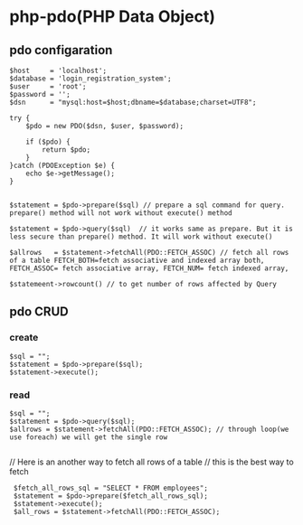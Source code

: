# php-pdo(PHP Data Object)

## pdo configaration

  ```
  $host     = 'localhost';
  $database = 'login_registration_system';
  $user     = 'root';
  $password = '';
  $dsn      = "mysql:host=$host;dbname=$database;charset=UTF8";

  try {
      $pdo = new PDO($dsn, $user, $password);

      if ($pdo) {
          return $pdo;
      }
  }catch (PDOException $e) {
      echo $e->getMessage();
  }
  ```

```

$statement = $pdo->prepare($sql) // prepare a sql command for query. prepare() method will not work without execute() method

$statement = $pdo->query($sql)  // it works same as prepare. But it is less secure than prepare() method. It will work without execute()

$allrows   = $statement->fetchAll(PDO::FETCH_ASSOC) // fetch all rows of a table FETCH_BOTH=fetch associative and indexed array both, FETCH_ASSOC= fetch associative array, FETCH_NUM= fetch indexed array, 

$statemeent->rowcount() // to get number of rows affected by Query

```
## pdo CRUD

### create

  ```
  $sql = "";
  $statement = $pdo->prepare($sql);
  $statement->execute();
  ```
  
### read
  
  ```
  $sql = "";
  $statement = $pdo->query($sql);
  $allrows = $statement->fetchAll(PDO::FETCH_ASSOC); // through loop(we use foreach) we will get the single row
   
 ```
 
 
 // Here is an another way to fetch all rows of a table
 // this is the best way to fetch
 ```
  $fetch_all_rows_sql = "SELECT * FROM employees";
  $statement = $pdo->prepare($fetch_all_rows_sql);
  $statement->execute();
  $all_rows = $statement->fetchAll(PDO::FETCH_ASSOC);  
 
 ```
 
 
 
 
 
 
 
 
